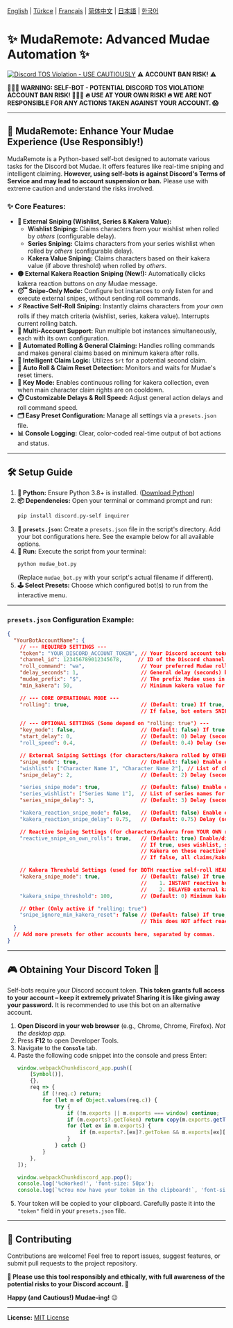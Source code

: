 [English](README.md) | [Türkçe](README.tr.md) | [Français](README.fr.md) | [简体中文](README.zh-CN.md) | [日本語](README.ja.md) | [한국어](README.ko.md)

# ✨ MudaRemote: Advanced Mudae Automation ✨

[![Discord TOS Violation - **USE CAUTIOUSLY**](https://img.shields.io/badge/Discord%20TOS-VIOLATION-red)](https://discord.com/terms) ⚠️ **ACCOUNT BAN RISK!** ⚠️

**🛑🛑🛑 WARNING: SELF-BOT - POTENTIAL DISCORD TOS VIOLATION! ACCOUNT BAN RISK! 🛑🛑🛑**
**🔥 USE AT YOUR OWN RISK! 🔥 WE ARE NOT RESPONSIBLE FOR ANY ACTIONS TAKEN AGAINST YOUR ACCOUNT. 😱**

---

## 🚀 MudaRemote: Enhance Your Mudae Experience (Use Responsibly!)

MudaRemote is a Python-based self-bot designed to automate various tasks for the Discord bot Mudae. It offers features like real-time sniping and intelligent claiming. **However, using self-bots is against Discord's Terms of Service and may lead to account suspension or ban.** Please use with extreme caution and understand the risks involved.

### ✨ Core Features:

*   **🎯 External Sniping (Wishlist, Series & Kakera Value):**
    *   **Wishlist Sniping:** Claims characters from your wishlist when rolled by *others* (configurable delay).
    *   **Series Sniping:** Claims characters from your series wishlist when rolled by *others* (configurable delay).
    *   **Kakera Value Sniping:** Claims characters based on their kakera value (if above threshold) when rolled by *others*.
*   **🟡 External Kakera Reaction Sniping (New!):** Automatically clicks kakera reaction buttons on *any* Mudae message.
*   **😴 Snipe-Only Mode:** Configure bot instances to *only* listen for and execute external snipes, without sending roll commands.
*   **⚡ Reactive Self-Roll Sniping:** Instantly claims characters from *your own* rolls if they match criteria (wishlist, series, kakera value). Interrupts current rolling batch.
*   **👯 Multi-Account Support:** Run multiple bot instances simultaneously, each with its own configuration.
*   **🤖 Automated Rolling & General Claiming:** Handles rolling commands and makes general claims based on minimum kakera after rolls.
*   **🥇 Intelligent Claim Logic:** Utilizes `$rt` for a potential second claim.
*   **🔄 Auto Roll & Claim Reset Detection:** Monitors and waits for Mudae's reset timers.
*   **🔑 Key Mode:** Enables continuous rolling for kakera collection, even when main character claim rights are on cooldown.
*   **⏱️ Customizable Delays & Roll Speed:** Adjust general action delays and roll command speed.
*   **🗂️ Easy Preset Configuration:** Manage all settings via a `presets.json` file.
*   **📊 Console Logging:** Clear, color-coded real-time output of bot actions and status.

---

## 🛠️ Setup Guide

1.  **🐍 Python:** Ensure Python 3.8+ is installed. ([Download Python](https://www.python.org/downloads/))
2.  **📦 Dependencies:** Open your terminal or command prompt and run:
    ```bash
    pip install discord.py-self inquirer
    ```
3.  **📝 `presets.json`:** Create a `presets.json` file in the script's directory. Add your bot configurations here. See the example below for all available options.
4.  **🚀 Run:** Execute the script from your terminal:
    ```bash
    python mudae_bot.py
    ```
    (Replace `mudae_bot.py` with your script's actual filename if different).
5.  **🕹️ Select Presets:** Choose which configured bot(s) to run from the interactive menu.

---

### `presets.json` Configuration Example:

```json
{
  "YourBotAccountName": {
    // --- REQUIRED SETTINGS ---
    "token": "YOUR_DISCORD_ACCOUNT_TOKEN", // Your Discord account token. KEEP THIS EXTREMELY SECRET!
    "channel_id": 123456789012345678,     // ID of the Discord channel for Mudae commands.
    "roll_command": "wa",                  // Your preferred Mudae roll command (e.g., wa, hg, w, ma). Only used if "rolling" is true.
    "delay_seconds": 1,                    // General delay (seconds) between some bot actions (e.g., after $tu before parsing). Only used if "rolling" is true.
    "mudae_prefix": "$",                   // The prefix Mudae uses in your server (usually "$").
    "min_kakera": 50,                      // Minimum kakera value for general (post-roll batch) character claims. Only used if "rolling" is true.

    // --- CORE OPERATIONAL MODE ---
    "rolling": true,                       // (Default: true) If true, bot performs rolling, claiming, $tu checks, etc.
                                           // If false, bot enters SNIPE-ONLY mode: no rolling, no $tu checks, only listens for external snipes.

    // --- OPTIONAL SETTINGS (Some depend on "rolling: true") ---
    "key_mode": false,                     // (Default: false) If true AND "rolling" is true, rolls for kakera even if no character claim right is available.
    "start_delay": 0,                      // (Default: 0) Delay (seconds) before the bot starts after being selected in the menu.
    "roll_speed": 0.4,                     // (Default: 0.4) Delay (seconds) between individual roll commands. Only used if "rolling" is true.

    // External Sniping Settings (for characters/kakera rolled by OTHERS - Always active if configured, regardless of "rolling" status)
    "snipe_mode": true,                    // (Default: false) Enable external wishlist sniping (heart claims).
    "wishlist": ["Character Name 1", "Character Name 2"], // List of character names for heart sniping.
    "snipe_delay": 2,                      // (Default: 2) Delay (seconds) before claiming an external wishlist snipe AND external kakera value snipe.

    "series_snipe_mode": true,             // (Default: false) Enable external series sniping (heart claims).
    "series_wishlist": ["Series Name 1"],  // List of series names for heart sniping.
    "series_snipe_delay": 3,               // (Default: 3) Delay (seconds) before claiming an external series snipe.

    "kakera_reaction_snipe_mode": false,   // (Default: false) Enable external kakera REACTION sniping (clicks kakera buttons).
    "kakera_reaction_snipe_delay": 0.75,   // (Default: 0.75) Delay (seconds) before clicking an external kakera reaction.

    // Reactive Sniping Settings (for characters/kakera from YOUR OWN rolls - Only active if "rolling: true")
    "reactive_snipe_on_own_rolls": true,   // (Default: true) Enable/disable INSTANT reactive heart claims AND kakera clicks during YOUR OWN rolls.
                                           // If true, uses wishlist, series_wishlist, and kakera_snipe_threshold (if kakera_snipe_mode is true) as criteria for heart claims.
                                           // Kakera on these reactively claimed characters will also be clicked.
                                           // If false, all claims/kakera clicks for own rolls happen after the roll batch is complete.

    // Kakera Threshold Settings (used for BOTH reactive self-roll HEART claims AND external kakera value HEART snipes)
    "kakera_snipe_mode": true,             // (Default: false) If true, enables `kakera_snipe_threshold` as a criterion for HEART claims for:
                                           //    1. INSTANT reactive heart claims during own rolls (if "rolling" AND reactive_snipe_on_own_rolls are true).
                                           //    2. DELAYED external kakera value-only heart snipes (uses `snipe_delay`).
    "kakera_snipe_threshold": 100,         // (Default: 0) Minimum kakera value to trigger HEART claims mentioned above if `kakera_snipe_mode` is true.

    // Other (Only active if "rolling: true")
    "snipe_ignore_min_kakera_reset": false // (Default: false) If true, for post-roll general claims, min_kakera is effectively 0 if your claim reset is <1hr away.
                                           // This does NOT affect reactive sniping or external kakera value sniping thresholds.
  }
  // Add more presets for other accounts here, separated by commas.
}
```

---

## 🎮 Obtaining Your Discord Token 🔑

Self-bots require your Discord account token. **This token grants full access to your account – keep it extremely private! Sharing it is like giving away your password.** It is recommended to use this bot on an alternative account.

1.  **Open Discord in your web browser** (e.g., Chrome, Chrome, Firefox). *Not the desktop app.* 
2.  Press **F12** to open Developer Tools.
3.  Navigate to the **`Console`** tab.
4.  Paste the following code snippet into the console and press Enter:
    ```javascript
    window.webpackChunkdiscord_app.push([
    	[Symbol()],
    	{},
    	req => {
    		if (!req.c) return;
    		for (let m of Object.values(req.c)) {
    			try {
    				if (!m.exports || m.exports === window) continue;
    				if (m.exports?.getToken) return copy(m.exports.getToken());
    				for (let ex in m.exports) {
    					if (m.exports?.[ex]?.getToken && m.exports[ex][Symbol.toStringTag] !== 'IntlMessagesProxy') return copy(m.exports[ex].getToken());
    				}
    			} catch {}
    		}
    	},
    ]);

    window.webpackChunkdiscord_app.pop();
    console.log('%cWorked!', 'font-size: 50px');
    console.log(`%cYou now have your token in the clipboard!`, 'font-size: 16px');
    ```
5.  Your token will be copied to your clipboard. Carefully paste it into the `"token"` field in your `presets.json` file.

---

## 🤝 Contributing

Contributions are welcome! Feel free to report issues, suggest features, or submit pull requests to the project repository.

**🙏 Please use this tool responsibly and ethically, with full awareness of the potential risks to your Discord account. 🙏**

**Happy (and Cautious!) Mudae-ing!** 😉

---
**License:** [MIT License](LICENSE)
